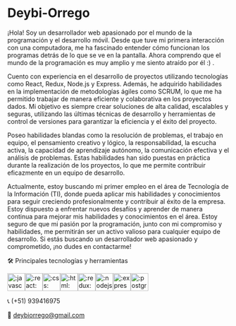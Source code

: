 # Deybi-Orrego
¡Hola! Soy un desarrollador web apasionado por el mundo de la programación y el desarrollo móvil. Desde que tuve mi primera interacción con una computadora, me ha fascinado entender cómo funcionan los programas detrás de lo que se ve en la pantalla.
Ahora comprendo que el mundo de la programación es muy amplio y me siento atraído por él :) .

Cuento con experiencia en el desarrollo de proyectos utilizando tecnologías como React, Redux, Node.js y Express. Además, he adquirido habilidades en la implementación de metodologías ágiles como SCRUM, lo que me ha permitido trabajar de manera eficiente y colaborativa en los proyectos dados. Mi objetivo es siempre crear soluciones de alta calidad, escalables y seguras, utilizando las últimas técnicas de desarrollo y herramientas de control de versiones para garantizar la eficiencia y el éxito del proyecto.

Poseo habilidades blandas como la resolución de problemas, el trabajo en equipo, el pensamiento creativo y lógico, la responsabilidad, la escucha activa, la capacidad de aprendizaje autónomo, la comunicación efectiva y el análisis de problemas. Estas habilidades han sido puestas en práctica durante la realización de los proyectos, lo que me permite contribuir eficazmente en un equipo de desarrollo.

Actualmente, estoy buscando mi primer empleo en el área de Tecnología de la Información (TI), donde pueda aplicar mis habilidades y conocimientos para seguir creciendo profesionalmente y contribuir al éxito de la empresa. Estoy dispuesto a enfrentar nuevos desafíos y aprender de manera continua para mejorar mis habilidades y conocimientos en el área. Estoy seguro de que mi pasión por la programación, junto con mi compromiso y habilidades, me permitirán ser un activo valioso para cualquier equipo de desarrollo. Si estás buscando un desarrollador web apasionado y comprometido, ¡no dudes en contactarme!

🛠️ Principales tecnologías y herramientas

<img src="https://cdn.jsdelivr.net/gh/devicons/devicon/icons/javascript/javascript-original.svg" alt=":javascript:" width="40" height="40" /><img src="https://cdn.jsdelivr.net/gh/devicons/devicon/icons/react/react-original.svg" alt=":react:" width="40" height="40" /><img src="https://cdn.jsdelivr.net/gh/devicons/devicon/icons/css3/css3-original.svg" alt=":css:" width="40" height="40" /><img src="https://cdn.jsdelivr.net/gh/devicons/devicon/icons/html5/html5-original.svg" alt=":html:" width="40" height="40" /><img src="https://cdn.jsdelivr.net/gh/devicons/devicon/icons/redux/redux-original.svg" alt=":redux:" width="40" height="40" /><img src="https://cdn.jsdelivr.net/gh/devicons/devicon/icons/nodejs/nodejs-original.svg" alt=":nodejs:" width="40" height="40" /><img src="https://cdn.jsdelivr.net/gh/devicons/devicon/icons/express/express-original.svg" alt=":express:" width="40" height="40" /><img src="https://cdn.jsdelivr.net/gh/devicons/devicon/icons/postgresql/postgresql-original.svg" alt=":postgresql:" width="40" height="40" />



📞 (+51) 939416975

📧 deybiorrego@gmail.com
